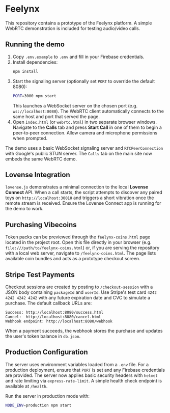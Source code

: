# Feelynx

This repository contains a prototype of the Feelynx platform. A simple WebRTC demonstration is included for testing audio/video calls.

## Running the demo
1. Copy `.env.example` to `.env` and fill in your Firebase credentials.
2. Install dependencies:
   ```bash
   npm install
   ```
3. Start the signaling server (optionally set `PORT` to override the default 8080):
   ```bash
   PORT=3000 npm start
   ```
   This launches a WebSocket server on the chosen port (e.g. `ws://localhost:8080`).
   The WebRTC client automatically connects to the same host and port that served the page.
4. Open `index.html` (or `webrtc.html`) in two separate browser windows. Navigate to the **Calls** tab and press **Start Call** in one of them to begin a peer‑to‑peer connection. Allow camera and microphone permissions when prompted.

The demo uses a basic WebSocket signaling server and `RTCPeerConnection` with Google's public STUN server. The `Calls` tab on the main site now embeds the same WebRTC demo.

## Lovense Integration

`lovense.js` demonstrates a minimal connection to the local **Lovense Connect** API. When a call starts, the script attempts to discover any paired toys on `http://localhost:30010` and triggers a short vibration once the remote stream is received. Ensure the Lovense Connect app is running for the demo to work.

## Purchasing Vibecoins

Token packs can be previewed through the `feelynx-coins.html` page located in
the project root. Open this file directly in your browser (e.g.
`file:///path/to/feelynx-coins.html`) or, if you are serving the repository with
a local web server, navigate to `/feelynx-coins.html`. The page lists available
coin bundles and acts as a prototype checkout screen.

## Stripe Test Payments

Checkout sessions are created by posting to `/checkout-session` with a JSON body
containing `packageId` and `userId`. Use Stripe's test card `4242 4242 4242 4242`
with any future expiration date and CVC to simulate a purchase. The default
callback URLs are:

```
Success: http://localhost:8080/success.html
Cancel:  http://localhost:8080/cancel.html
Webhook endpoint: http://localhost:8080/webhook
```

When a payment succeeds, the webhook stores the purchase and updates the user's
token balance in `db.json`.

## Production Configuration

The server uses environment variables loaded from a `.env` file. For a
production deployment, ensure that `PORT` is set and any Firebase credentials
are provided. The server now applies basic security headers with `helmet` and
rate limiting via `express-rate-limit`. A simple health check endpoint is
available at `/health`.

Run the server in production mode with:

```bash
NODE_ENV=production npm start
```
